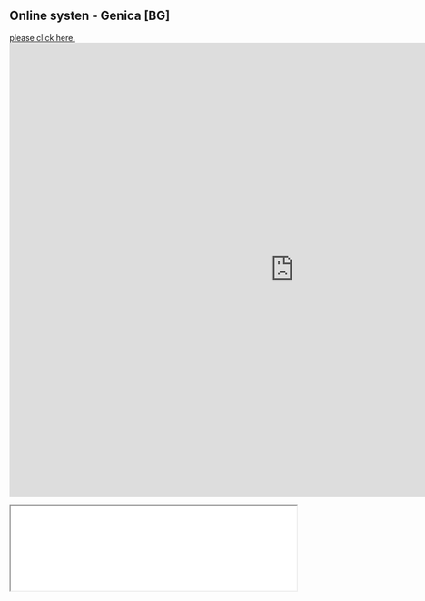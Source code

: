 ## Online systen - Genica [BG]

<a href="https://github.com/dav1d333/genica-bg/blob/main/tests/22.10.2021/22.10.2021-Cov19-Mihail.pdf" target="_blank">please click here.</a> <embed src="https://github.com/dav1d333/genica-bg/blob/main/tests/22.10.2021/22.10.2021-Cov19-Mihail.pdf" width="1000px" height="800px" />
 

<iframe src="./tests/22.10.2021/22.10.2021-Cov19-Mihail.pdf" width="100% height=100%">
</iframe>

